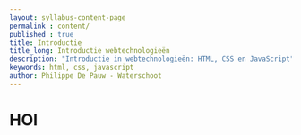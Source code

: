 ```yaml
---
layout: syllabus-content-page
permalink : content/
published : true
title: Introductie
title_long: Introductie webtechnologieën
description: "Introductie in webtechnologieën: HTML, CSS en JavaScript"
keywords: html, css, javascript
author: Philippe De Pauw - Waterschoot
---
```


# HOI